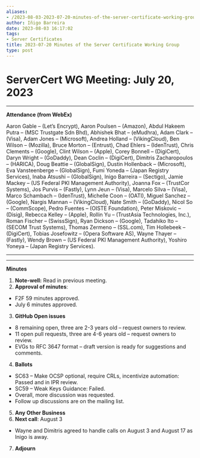 ```yaml
---
aliases:
- /2023-08-03-2023-07-20-minutes-of-the-server-certificate-working-group/
author: Iñigo Barreira
date: 2023-08-03 16:17:02
tags:
- Server Certificates
title: 2023-07-20 Minutes of the Server Certificate Working Group
type: post
---
```


# **ServerCert WG Meeting: July 20, 2023**

****

**Attendance (from WebEx)**

Aaron Gable – (Let’s Encrypt), Aaron Poulsen – (Amazon), Abdul Hakeem Putra – (MSC Trustgate Sdn Bhd), Abhishek Bhat – (eMudhra), Adam Clark – (Visa), Adam Jones – (Microsoft), Andrea Holland – (VikingCloud), Ben Wilson – (Mozilla), Bruce Morton – (Entrust), Chad Ehlers – (IdenTrust), Chris Clements – (Google), Clint Wilson – (Apple), Corey Bonnell – (DigiCert), Daryn Wright – (GoDaddy), Dean Coclin – (DigiCert), Dimitris Zacharopoulos – (HARICA), Doug Beattie – (GlobalSign), Dustin Hollenback – (Microsoft), Eva Vansteenberge – (GlobalSign), Fumi Yoneda – (Japan Registry Services), Inaba Atsushi – (GlobalSign), Inigo Barreira – (Sectigo), Jamie Mackey – (US Federal PKI Management Authority), Joanna Fox – (TrustCor Systems), Jos Purvis – (Fastly), Lynn Jeun – (Visa), Marcelo Silva – (Visa), Marco Schambach – (IdenTrust), Michelle Coon – (OATI), Miguel Sanchez – (Google), Nargis Mannan – (VikingCloud), Nate Smith – (GoDaddy), Nicol So – (CommScope), Pedro Fuentes – (OISTE Foundation), Peter Miskovic – (Disig), Rebecca Kelley – (Apple), Rollin Yu – (TrustAsia Technologies, Inc.), Roman Fischer – (SwissSign), Ryan Dickson – (Google), Tadahiko Ito – (SECOM Trust Systems), Thomas Zermeno – (SSL.com), Tim Hollebeek – (DigiCert), Tobias Josefowitz – (Opera Software AS), Wayne Thayer – (Fastly), Wendy Brown – (US Federal PKI Management Authority), Yoshiro Yoneya – (Japan Registry Services).

****

****

**Minutes**

1. **Note-well:** Read in previous meeting.
1. **Approval of minutes**:

- F2F 59 minutes approved.
- July 6 minutes approved.

3. **GitHub Open issues**

- 8 remaining open, three are 2-3 years old – request owners to review.
- 11 open pull requests, three are 4-6 years old – request owners to review.
- EVGs to RFC 3647 format – draft version is ready for suggestions and comments.

4. **Ballots**

- SC63 – Make OCSP optional, require CRLs, incentivize automation: Passed and in IPR review.
- SC59 – Weak Keys Guidance: Failed.
- Overall, more discussion was requested.
- Follow up discussions are on the mailing list.

5. **Any Other Business**
1. **Next call**: August 3

- Wayne and Dimitris agreed to handle calls on August 3 and August 17 as Inigo is away.

7. **Adjourn**